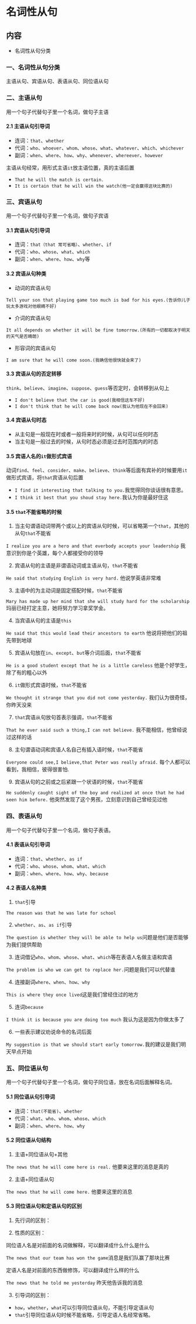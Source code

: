 # 名词性从句

## 内容

- 名词性从句分类

### 一、名词性从句分类

主语从句、宾语从句、表语从句、同位语从句

### 二、主语从句

用一个句子代替句子里一个名词，做句子主语

#### 2.1 主语从句引导词

- 连词：`that`、`whether`
- 代词：`who`、`whoever`、`whom`、`whose`、`what`、`whatever`、`which`、`whichever`
- 副词：`when`、`where`、`how`、`why`、`whenever`、`whereever`、`however`

主语从句经常，用形式主语`it`放主语位置，真的主语后置

- `That he will the match is certain.`
- `It is certain that he will win the watch(他一定会赢得这块比赛的)`

### 三、宾语从句

用一个句子代替句子里一个名词，做句子宾语

#### 3.1 宾语从句引导词

- 连词：`that（that 常可省略）`、`whether`、`if`
- 代词：`who`、`whose`、`what`、`which`
- 副词：`when`、`where`、`how`、`why`等

#### 3.2 宾语从句种类

- 动词的宾语从句

`Tell your son that playing game too much is bad for his eyes.(告诉你儿子玩太多游戏对他眼睛不好)`

- 介词的宾语从句

`It all depends on whether it will be fine tomorrow.(所有的一切都取决于明天的天气是否睛朗)`

- 形容词的宾语从句

`I am sure that he will come soon.(我确信他很快就会来了)`

#### 3.3 宾语从句的否定转移

`think`、`believe`、`imagine`、`suppose`、`guess`等否定时，会转移到从句上

- `I don't believe that the car is good(我相信这车不好)`
- `I don't think that he will come back now(我认为他现在不会回来)`

#### 3.4 宾语从句时态

- 从主句是一般现在时或者一般将来时的时候，从句可以任何时态
- 当主句是一般过去的时候，从句时态必须是过去时范围内的时态

#### 3.5 宾语人名的`it`做形式宾语

动词`find`、`feel`、`consider`、`make`、`believe`、`think`等后面有宾补的时候要用`it`做形式宾语，将`that`宾语从句后置

- `I find it interesting that talking to you.`我觉得同你谈话很有意思。
- `I think it best that you shoud stay here.`我认为你是最好住这

#### 3.5 `that`不能省略的时候

1. 当主句谓语动词带两个或以上的宾语从句时候，可以省略第一个`that`，其他的从句`that`不能省

`I realize you are a hero and that everbody accepts your leadership` 我意识到你是个英雄，每个人都接受你的领导

2. 宾语从句的主语是非谓语动词或主语从句，`that`不能省

`He said that studying English is very hard.` 他说学英语非常难

3. 主语中的为主动词是固定搭配时候，`that`不能省

`Mary has made up her mind that she will study hard for the scholarship` 玛丽已经打定主意，她将努力学习拿奖学金。

4. 当宾语从句的主语是`this`

`He said that this would lead their ancestors to earth` 他说将把他们的祖先带到地球

5. 宾语从句放在`in`、`except`、`but`等介词后面，`that`不能省

`He is a good student except that he is a little careless` 他是个好学生，除了有的粗心以外

6. `it`做形式宾语时候，`that`不能省

`We thought it strange that you did not come yesterday.` 我们认为很奇怪，你昨天没来

7. `that`宾语从句放句首表示强调，`that`不能省

`That he ever said such a thing,I can not believe.` 我不能相信，他曾经说过这样的话

8. 主句谓语动词和宾语人名自己有插入语时候，`that`不能省

`Everyone could see,I believe,that Peter was really afraid.` 每个人都可以看到，我相信，彼得很害怕.

9. 宾语从句的之前或之后紧跟一个状语的时候，`that`不能省

`He suddenly caught sight of the boy and realized at once that he had seen him before.` 他突然发现了这个男孩，立刻意识到自己曾经见过他

### 四、表语从句

用一个句子代替句子里一个名词，做句子表语。

#### 4.1 表语从句引导词

- 连词：`that`、`whether`、`as if`
- 代词：`who`、`whose`、`whom`、`what`、`which`
- 副词：`when`、`where`、`how`、`why`、`because`

#### 4.2 表语人名种类

1. `that`引导

`The reason was that he was late for school`

2. `whether`、`as`、`as if`引导

`The question is whether they will be able to help us`问题是他们是否能够为我们提供帮助

3. 连词借记`who`、`whom`、`whose`、`what`、`which`等在表语人名做主语和宾语

`The problem is who we can get to replace her.`问题是我们可以代替谁

4. 连接副词`where`、`when`、`how`、`why`

`This is where they once lived`这是我们曾经住过的地方

5. 连词`because`

`I think it is because you are doing too much` 我认为这是因为你做太多了

6. 一些表示建议劝说命令的名词后面

`My suggestion is that we should start early tomorrow.`我的建议是我们明天早点开始

### 五、同位语从句

用一个句子代替句子里一个名词，做句子同位语，放在名词后面解释名词。

#### 5.1 同位语从句引导词

- 连词：`that(不能省)`、`whether`
- 代词：`what`、`who`、`whom`、`whose`、`which`
- 副词：`when`、`where`、`how`、`why`

#### 5.2 同位语从句结构

1. 主语+同位语从句+其他

`The news that he will come here is real.` 他要来这里的消息是真的

2. 主语+同位语从句

`The news that he will come here.` 他要来这里的消息


#### 5.3 同位语从句和定语从句的区别

1. 先行词的区别：

2. 性质的区别：

同位语人名是对前面的名词做解释，可以翻译成什么什么是什么

`The news that our team has won the game`消息是我们队赢了那块比赛

定语人名是对前面的东西做修饰，可以翻译成什么样的什么

`The news that he told me yesterday` 昨天他告诉我的消息

3. 引导词的区别：

- `how`，`whether`，`what`可以引导同位语从句，不能引导定语从句
- `that`引导同位语从句时候不能省略，引导定语人名经常省略。